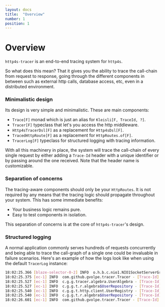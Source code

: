 ```yaml
---
layout: docs
title:  "Overview"
number: 1
position: 1
---
```


# Overview

`http4s-tracer` is an end-to-end tracing system for `http4s`.

So what does this mean? That it gives you the ability to trace the call-chain from request to response, going through
the different components in between such as external http calls, database access, etc, even in a distributed environment.

### Minimalistic design

Its design is very simple and minimalistic. These are main components:

- `Trace[F]` monad which is just an alias for `Kleisli[F, TraceId, ?]`.
- `Tracer[F]` typeclass that let's you access the http middleware.
- `Http4sTracerDsl[F]` as a replacement for `Http4sDsl[F]`.
- `TracedHttpRoute[F]` as a replacement for `HttpRoutes.of[F]`.
- `TracerLog[F]` typeclass for structured logging with tracing information.

With all this machinery in place, the system will trace the call-chain of every single request by either adding a `Trace-Id` header with a unique identifier or by passing around the one received. Note that the header name is customizable.

### Separation of concerns

The tracing-aware components should only be your `HttpRoutes`. It is not required by any means that the tracing logic should propagate throughout your system. This has some immediate benefits:

- Your business logic remains pure.
- Easy to test components in isolation.

This separation of concerns is at the core of `http4s-tracer`'s design.

### Structured logging

A normal application commonly serves hundreds of requests concurrently and being able to trace the call-graph of a single one could be invaluable in failure scenarios. Here's an example of how the logs look like when using the default `TracerLog` instance:

```bash
18:02:25.366 [blaze-selector-0-2] INFO  o.h.b.c.nio1.NIO1SocketServerGroup - Accepted connection from /0:0:0:0:0:0:0:1:58284
18:02:25.375 [ec-1] INFO  com.github.gvolpe.tracer.Tracer - [Trace-Id] - [6cb069c0-2792-11e9-9038-b9bcfc32f88f] - Request(method=POST, uri=/users, headers=Headers(HOST: localhost:8080, content-type: application/json, content-length: 8))
18:02:25.527 [ec-1] INFO  c.g.g.tracer.algebra.UserAlgebra - [Trace-Id] - [6cb069c0-2792-11e9-9038-b9bcfc32f88f] - About to persist user: gvolpe
18:02:25.527 [ec-1] INFO  c.g.g.t.r.algebra$UserRepository - [Trace-Id] - [6cb069c0-2792-11e9-9038-b9bcfc32f88f] - Find user by username: gvolpe
18:02:25.540 [ec-1] INFO  c.g.g.t.http.client.UserRegistry - [Trace-Id] - [6cb069c0-2792-11e9-9038-b9bcfc32f88f] - Registering user: gvolpe
18:02:25.540 [ec-1] INFO  c.g.g.t.r.algebra$UserRepository - [Trace-Id] - [6cb069c0-2792-11e9-9038-b9bcfc32f88f] - Persisting user: gvolpe
18:02:26.601 [ec-1] INFO  com.github.gvolpe.tracer.Tracer - [Trace-Id] - [6cb069c0-2792-11e9-9038-b9bcfc32f88f] - Response(status=201, headers=Headers(Content-Length: 0, Flow-Id: 6cb069c0-2792-11e9-9038-b9bcfc32f88f))
```

